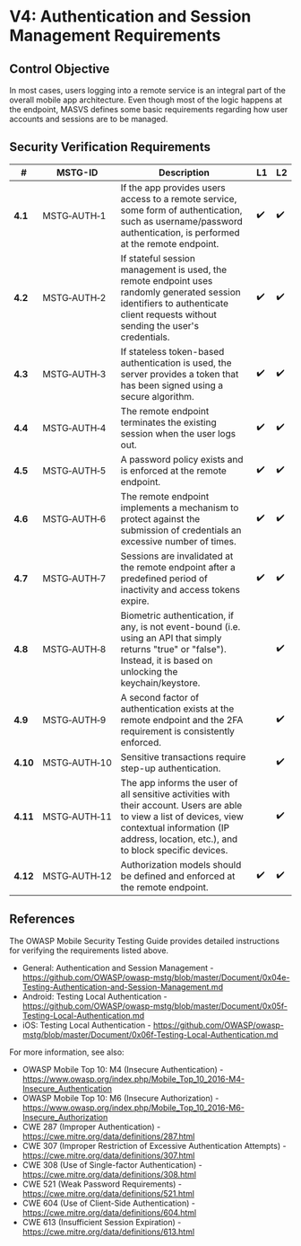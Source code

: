 # V4: Authentication and Session Management Requirements

## Control Objective

In most cases, users logging into a remote service is an integral part of the overall mobile app architecture. Even though most of the logic happens at the endpoint, MASVS defines some basic requirements regarding how user accounts and sessions are to be managed.

## Security Verification Requirements

| # | MSTG-ID | Description | L1 | L2 |
| -- | -------- | ---------------------- | - | - |
| **4.1** | MSTG‑AUTH‑1 | If the app provides users access to a remote service, some form of authentication, such as username/password authentication, is performed at the remote endpoint. | ✔️ | ✔️ |
| **4.2** | MSTG‑AUTH‑2 | If stateful session management is used, the remote endpoint uses randomly generated session identifiers to authenticate client requests without sending the user's credentials. | ✔️ | ✔️ |
| **4.3** | MSTG‑AUTH‑3 | If stateless token-based authentication is used, the server provides a token that has been signed using a secure algorithm. | ✔️ | ✔️ |
| **4.4** | MSTG‑AUTH‑4 | The remote endpoint terminates the existing session when the user logs out. | ✔️ | ✔️ |
| **4.5** | MSTG‑AUTH‑5 | A password policy exists and is enforced at the remote endpoint. | ✔️ | ✔️ |
| **4.6** | MSTG‑AUTH‑6 | The remote endpoint implements a mechanism to protect against the submission of credentials an excessive number of times. | ✔️ | ✔️ |
| **4.7** | MSTG‑AUTH‑7 | Sessions are invalidated at the remote endpoint after a predefined period of inactivity and access tokens expire. | ✔️ | ✔️ |
| **4.8** | MSTG‑AUTH‑8 | Biometric authentication, if any, is not event-bound (i.e. using an API that simply returns "true" or "false"). Instead, it is based on unlocking the keychain/keystore. | | ✔️ |
| **4.9** | MSTG‑AUTH‑9 | A second factor of authentication exists at the remote endpoint and the 2FA requirement is consistently enforced.  | | ✔️ |
| **4.10** | MSTG‑AUTH‑10 | Sensitive transactions require step-up authentication. | | ✔️ |
| **4.11** | MSTG‑AUTH‑11 | The app informs the user of all sensitive activities with their account. Users are able to view a list of devices, view contextual information (IP address, location, etc.), and to block specific devices. | | ✔️ |
| **4.12** | MSTG‑AUTH‑12 | Authorization models should be defined and enforced at the remote endpoint. | ✔️ | ✔️ |

<div style="page-break-after: always;">
</div>

## References

The OWASP Mobile Security Testing Guide provides detailed instructions for verifying the requirements listed above.

- General: Authentication and Session Management - <https://github.com/OWASP/owasp-mstg/blob/master/Document/0x04e-Testing-Authentication-and-Session-Management.md>
- Android: Testing Local Authentication - <https://github.com/OWASP/owasp-mstg/blob/master/Document/0x05f-Testing-Local-Authentication.md>
- iOS: Testing Local Authentication - <https://github.com/OWASP/owasp-mstg/blob/master/Document/0x06f-Testing-Local-Authentication.md>

For more information, see also:

- OWASP Mobile Top 10: M4 (Insecure Authentication) - <https://www.owasp.org/index.php/Mobile_Top_10_2016-M4-Insecure_Authentication>
- OWASP Mobile Top 10: M6 (Insecure Authorization) - <https://www.owasp.org/index.php/Mobile_Top_10_2016-M6-Insecure_Authorization>
- CWE 287 (Improper Authentication) - <https://cwe.mitre.org/data/definitions/287.html>
- CWE 307 (Improper Restriction of Excessive Authentication Attempts) - <https://cwe.mitre.org/data/definitions/307.html>
- CWE 308 (Use of Single-factor Authentication) - <https://cwe.mitre.org/data/definitions/308.html>
- CWE 521 (Weak Password Requirements) - <https://cwe.mitre.org/data/definitions/521.html>
- CWE 604 (Use of Client-Side Authentication) - <https://cwe.mitre.org/data/definitions/604.html>
- CWE 613 (Insufficient Session Expiration) - <https://cwe.mitre.org/data/definitions/613.html>
